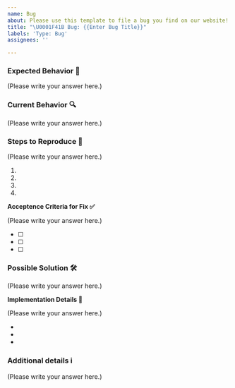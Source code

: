```yaml
---
name: Bug
about: Please use this template to file a bug you find on our website!
title: "\U0001F41B Bug: {{Enter Bug Title}}"
labels: 'Type: Bug'
assignees: ''

---
```


<!--- Thank you for filing this bug report! Your contributions make open source software development happen! -->

### Expected Behavior 🧭
<!--- A description of what should happen. -->

(Please write your answer here.)


### Current Behavior 🔍 
<!--- A description happens instead of the expected behavior. -->

(Please write your answer here.)

### Steps to Reproduce 🔢 
<!--- An unambiguous set of steps to reproduce this bug, or a link to a video recording of the bug ocurring. -->

(Please write your answer here.)

1.
2.
3.
4.


**Acceptence Criteria for Fix ✅**

<!--- A checklist of points that break down the expected behavior of a solution that fixes the bug. -->

(Please write your answer here.)


- [ ] 
- [ ] 
- [ ] 

### Possible Solution 🛠️ 
<!---  Do you have an idea for how to fix the bug? -->

(Please write your answer here.)


**Implementation Details 🧰**
<!--- Not obligatory, but you may suggest an idea for implementing additions or changes that would fix this bug. -->

(Please write your answer here.)


- 
- 
- 

### Additional details ℹ️ 

<!--
  Is there anything else you can add about this bugs?
  You might want to link to related issues here, if you haven't already.
-->

(Please write your answer here.)
